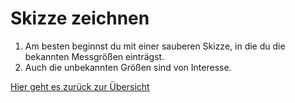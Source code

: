 # Skizze zeichnen

1. Am besten beginnst du mit einer sauberen Skizze, in die du die bekannten Messgrößen einträgst.
2. Auch die unbekannten Größen sind von Interesse.

[Hier geht es zurück zur Übersicht](hilfe.md)
